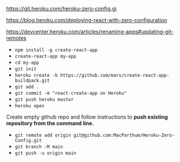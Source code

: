 https://git.heroku.com/heroku-zero-config.gi

https://blog.heroku.com/deploying-react-with-zero-configuration

https://devcenter.heroku.com/articles/renaming-apps#updating-git-remotes

* `npm install -g create-react-app`
* `create-react-app my-app`
* `cd my-app`
* `git init`
* `heroku create -b https://github.com/mars/create-react-app-buildpack.git`
* `git add .`
* `git commit -m "react-create-app on Heroku"`
* `git push heroku master`
* `heroku open`

Create empty github repo and follow instructions to **push existing repository from the command line.**

* `git remote add origin git@github.com:MacParthum/Heroku-Zero-Config.git`
* `git branch -M main`
* `git push -u origin main`